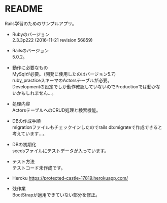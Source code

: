 # README

Rails学習のためのサンプルアプリ。

* Rubyのバージョン  
    2.3.3p222 (2016-11-21 revision 56859)
    
* Railsのバージョン  
    5.0.2。
    
* 動作に必要なもの  
    MySqlが必要。（開発に使用したのはバージョン5.7）  
    ruby_practiceスキーマのActorsテーブルが必要。  
    Developmentの設定でしか動作確認していないのでProductionでは動かないかもしれません…。
    
* 処理内容  
   ActorsテーブルへのCRUD処理と検索機能。

* DBの作成手順  
    migrationファイルもチェックインしたのでrails db:migrateで作成できると考えています…。
    
* DBの初期化  
    seedsファイルにテストデータが入っています。
    
* テスト方法  
    テストコード未作成です。

* Heroku
    https://protected-castle-17819.herokuapp.com/  

* 残作業  
    BootStrapが適用できていない部分を修正。  
    